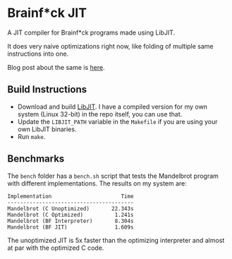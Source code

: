 # Brainf*ck JIT

A JIT compiler for Brainf*ck programs made using LibJIT.

It does very naive optimizations right now, like folding of multiple same instructions into one.

Blog post about the same is [here](http://thelimbeck.wordpress.com/2013/12/31/a-brainfck-jit/).

## Build Instructions

* Download and build [LibJIT](http://www.gnu.org/software/libjit/). I have a compiled version for my own system (Linux 32-bit) in the repo itself, you can use that.
* Update the `LIBJIT_PATH` variable in the `Makefile` if you are using your own LibJIT binaries.
* Run `make`.

## Benchmarks

The `bench` folder has a `bench.sh` script that tests the Mandelbrot program with different implementations. The results on my system are:

```
Implementation                      Time
----------------------------------------
Mandelbrot (C Unoptimized)       22.343s
Mandelbrot (C Optimized)          1.241s
Mandelbrot (BF Interpreter)       8.304s
Mandelbrot (BF JIT)               1.609s
```

The unoptimized JIT is 5x faster than the optimizing interpreter and almost at par with the optimized C code.
